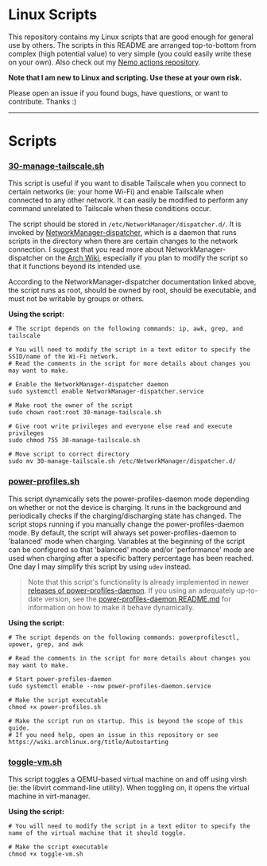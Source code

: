 # Linux Scripts

This repository contains my Linux scripts that are good enough for general use by others. The scripts in this README are arranged top-to-bottom from complex (high potential value) to very simple (you could easily write these on your own). Also check out my [Nemo actions repository](https://github.com/KobeW50/nemo-actions).

**Note that I am new to Linux and scripting. Use these at your own risk.**

Please open an issue if you found bugs, have questions, or want to contribute. Thanks :)
___

# Scripts

### [30-manage-tailscale.sh](/30-manage-tailscale.sh)

This script is useful if you want to disable Tailscale when you connect to certain networks (ie: your home Wi-Fi) and enable Tailscale when connected to any other network. It can easily be modified to perform any command unrelated to Tailscale when these conditions occur.

The script should be stored in `/etc/NetworkManager/dispatcher.d/`. It is invoked by [NetworkManager-dispatcher](https://networkmanager.dev/docs/api/latest/NetworkManager-dispatcher.html), which is a daemon that runs scripts in the directory when there are certain changes to the network connection. I suggest that you read more about NetworkManager-dispatcher on the [Arch Wiki](https://wiki.archlinux.org/title/NetworkManager#Network_services_with_NetworkManager_dispatcher), especially if you plan to modify the script so that it functions beyond its intended use.

According to the NetworkManager-dispatcher documentation linked above, the script runs as root, should be owned by root, should be executable, and must not be writable by groups or others.

**Using the script:**
``` shell
# The script depends on the following commands: ip, awk, grep, and tailscale

# You will need to modify the script in a text editor to specify the SSID/name of the Wi-Fi network.
# Read the comments in the script for more details about changes you may want to make.

# Enable the NetworkManager-dispatcher daemon
sudo systemctl enable NetworkManager-dispatcher.service

# Make root the owner of the script
sudo chown root:root 30-manage-tailscale.sh

# Give root write privileges and everyone else read and execute privileges
sudo chmod 755 30-manage-tailscale.sh

# Move script to correct directory
sudo mv 30-manage-tailscale.sh /etc/NetworkManager/dispatcher.d/
```


### [power-profiles.sh](/power-profiles.sh)

This script dynamically sets the power-profiles-daemon mode depending on whether or not the device is charging. It runs in the background and periodically checks if the charging/discharging state has changed. The script stops running if you manually change the power-profiles-daemon mode. By default, the script will always set power-profiles-daemon to 'balanced' mode when charging. Variables at the beginning of the script can be configured so that 'balanced' mode and/or 'performance' mode are used when charging after a specific battery percentage has been reached.
One day I may simplify this script by using `udev` instead.

> Note that this script's functionality is already implemented in newer [releases of power-profiles-daemon](https://gitlab.freedesktop.org/upower/power-profiles-daemon/-/releases). If you using an adequately up-to-date version, see the [power-profiles-daemon README.md](https://gitlab.freedesktop.org/upower/power-profiles-daemon/-/blob/main/README.md) for information on how to make it behave dynamically.

**Using the script:**
``` shell
# The script depends on the following commands: powerprofilesctl, upower, grep, and awk

# Read the comments in the script for more details about changes you may want to make.

# Start power-profiles-daemon
sudo systemctl enable --now power-profiles-daemon.service

# Make the script executable
chmod +x power-profiles.sh

# Make the script run on startup. This is beyond the scope of this guide.
# If you need help, open an issue in this repository or see https://wiki.archlinux.org/title/Autostarting
```


### [toggle-vm.sh](/toggle-vm.sh)

This script toggles a QEMU-based virtual machine on and off using virsh (ie: the libvirt command-line utility). When toggling on, it opens the virtual machine in virt-manager.

**Using the script:**
``` shell
# You will need to modify the script in a text editor to specify the name of the virtual machine that it should toggle.

# Make the script executable
chmod +x toggle-vm.sh
```
